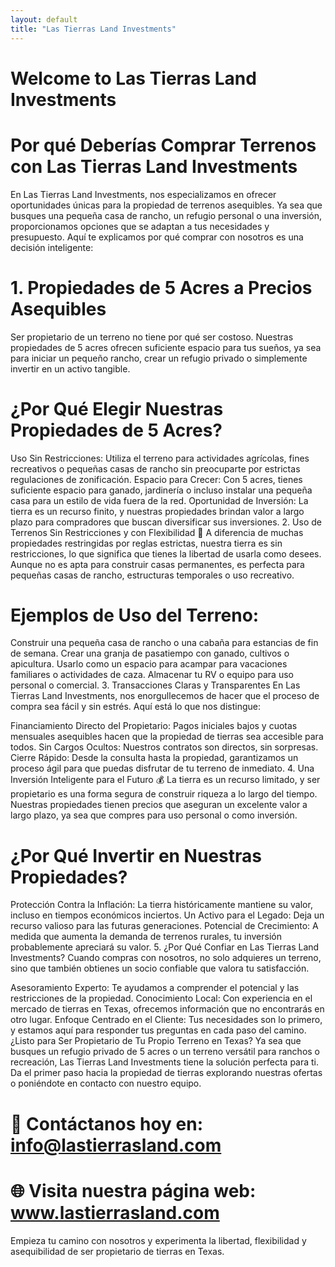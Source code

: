 ```yaml
---
layout: default
title: "Las Tierras Land Investments"
---
```


# Welcome to Las Tierras Land Investments

# Por qué Deberías Comprar Terrenos con Las Tierras Land Investments 
En Las Tierras Land Investments, nos especializamos en ofrecer oportunidades únicas para la propiedad de terrenos asequibles. Ya sea que busques una pequeña casa de rancho, un refugio personal o una inversión, proporcionamos opciones que se adaptan a tus necesidades y presupuesto. Aquí te explicamos por qué comprar con nosotros es una decisión inteligente:

# 1. Propiedades de 5 Acres a Precios Asequibles 
Ser propietario de un terreno no tiene por qué ser costoso. Nuestras propiedades de 5 acres ofrecen suficiente espacio para tus sueños, ya sea para iniciar un pequeño rancho, crear un refugio privado o simplemente invertir en un activo tangible.

# ¿Por Qué Elegir Nuestras Propiedades de 5 Acres?
Uso Sin Restricciones: Utiliza el terreno para actividades agrícolas, fines recreativos o pequeñas casas de rancho sin preocuparte por estrictas regulaciones de zonificación.
Espacio para Crecer: Con 5 acres, tienes suficiente espacio para ganado, jardinería o incluso instalar una pequeña casa para un estilo de vida fuera de la red.
Oportunidad de Inversión: La tierra es un recurso finito, y nuestras propiedades brindan valor a largo plazo para compradores que buscan diversificar sus inversiones.
2. Uso de Terrenos Sin Restricciones y con Flexibilidad 🐄
A diferencia de muchas propiedades restringidas por reglas estrictas, nuestra tierra es sin restricciones, lo que significa que tienes la libertad de usarla como desees. Aunque no es apta para construir casas permanentes, es perfecta para pequeñas casas de rancho, estructuras temporales o uso recreativo.

# Ejemplos de Uso del Terreno:
Construir una pequeña casa de rancho o una cabaña para estancias de fin de semana.
Crear una granja de pasatiempo con ganado, cultivos o apicultura.
Usarlo como un espacio para acampar para vacaciones familiares o actividades de caza.
Almacenar tu RV o equipo para uso personal o comercial.
3. Transacciones Claras y Transparentes 
En Las Tierras Land Investments, nos enorgullecemos de hacer que el proceso de compra sea fácil y sin estrés. Aquí está lo que nos distingue:

Financiamiento Directo del Propietario: Pagos iniciales bajos y cuotas mensuales asequibles hacen que la propiedad de tierras sea accesible para todos.
Sin Cargos Ocultos: Nuestros contratos son directos, sin sorpresas.
Cierre Rápido: Desde la consulta hasta la propiedad, garantizamos un proceso ágil para que puedas disfrutar de tu terreno de inmediato.
4. Una Inversión Inteligente para el Futuro 💰
La tierra es un recurso limitado, y ser propietario es una forma segura de construir riqueza a lo largo del tiempo. Nuestras propiedades tienen precios que aseguran un excelente valor a largo plazo, ya sea que compres para uso personal o como inversión.

# ¿Por Qué Invertir en Nuestras Propiedades?
Protección Contra la Inflación: La tierra históricamente mantiene su valor, incluso en tiempos económicos inciertos.
Un Activo para el Legado: Deja un recurso valioso para las futuras generaciones.
Potencial de Crecimiento: A medida que aumenta la demanda de terrenos rurales, tu inversión probablemente apreciará su valor.
5. ¿Por Qué Confiar en Las Tierras Land Investments? 
Cuando compras con nosotros, no solo adquieres un terreno, sino que también obtienes un socio confiable que valora tu satisfacción.

Asesoramiento Experto: Te ayudamos a comprender el potencial y las restricciones de la propiedad.
Conocimiento Local: Con experiencia en el mercado de tierras en Texas, ofrecemos información que no encontrarás en otro lugar.
Enfoque Centrado en el Cliente: Tus necesidades son lo primero, y estamos aquí para responder tus preguntas en cada paso del camino.
¿Listo para Ser Propietario de Tu Propio Terreno en Texas?
Ya sea que busques un refugio privado de 5 acres o un terreno versátil para ranchos o recreación, Las Tierras Land Investments tiene la solución perfecta para ti. Da el primer paso hacia la propiedad de tierras explorando nuestras ofertas o poniéndote en contacto con nuestro equipo.

# 📧 Contáctanos hoy en: info@lastierrasland.com
# 🌐 Visita nuestra página web: www.lastierrasland.com

Empieza tu camino con nosotros y experimenta la libertad, flexibilidad y asequibilidad de ser propietario de tierras en Texas. 
